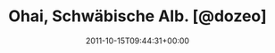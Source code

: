 ---
retweeted: false
source: <a href="http://twitter.com/download/android" rel="nofollow">Twitter for Android</a>
entities:
  hashtags: []
  symbols: []
  user_mentions:
  - name: とりあえずめろんぱん
    screen_name: DOzeo
    indices:
    - '23'
    - '29'
    id_str: '4385357293'
    id: '4385357293'
  urls: []
display_text_range:
- '0'
- '48'
favorite_count: '0'
id_str: '125145017277882368'
truncated: false
retweet_count: '0'
id: '125145017277882368'
created_at: Sat Oct 15 09:44:31 +0000 2011
favorited: false
full_text: Ohai, Schwäbische Alb. [@dozeo](https://twitter.com/dozeo) Worship / Workshop
lang: de
tags:
- pesos:twitter
date: '2011-10-15T09:44:31+00:00'
src: https://twitter.com/bascht/status/125145017277882368
original_url: https://twitter.com/bascht/status/125145017277882368
type: twitter_tweet
text: Ohai, Schwäbische Alb. [@dozeo](https://twitter.com/dozeo) Worship / Workshop
title: Ohai, Schwäbische Alb. [@dozeo]

---